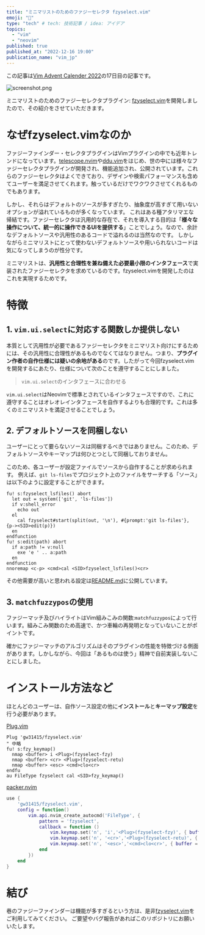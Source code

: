 ```yaml
---
title: "ミニマリストのためのファジーセレクタ fzyselect.vim"
emoji: "🔎"
type: "tech" # tech: 技術記事 / idea: アイデア
topics:
  - "vim"
  - "neovim"
published: true
published_at: "2022-12-16 19:00"
publication_name: "vim_jp"
---
```


この記事は[Vim Advent Calender 2022](https://qiita.com/advent-calendar/2022/vim)の17日目の記事です。

![screenshot.png](https://storage.googleapis.com/zenn-user-upload/424e2fab5bb2-20221209.png)

ミニマリストのためのファジーセレクタプラグイン: [fzyselect.vim](https://github.com/gw31415/fzyselect.vim)を開発しましたので、その紹介をさせていただきます。

# なぜfzyselect.vimなのか

ファジーファインダー・セレクタプラグインはVimプラグインの中でも近年トレンドになっています。[telescope.nvim](https://github.com/nvim-telescope/telescope.nvim)や[ddu.vim](https://github.com/Shougo/ddu.vim)をはじめ、世の中には様々なファジーセレクタプラグインが開発され、機能追加され、公開されています。これらのファジーセレクタはよくできており、デザインや検索パフォーマンスも含めてユーザーを満足させてくれます。触っているだけでワクワクさせてくれるものでもあります。

しかし、それらはデフォルトのソースが多すぎたり、抽象度が高すぎて用いないオプションが溢れているものが多くなっています。
これはある種アタリマエな帰結です。ファジーセレクタは汎用的な存在で、それを導入する目的は「**様々な操作について、統一的に操作できるUIを提供する**」ことでしょう。なので、余計なデフォルトソースや汎用性のあるコードで溢れるのは当然なのです。
しかしながらミニマリストにとって使わないデフォルトソースや用いられないコードは気になってしまうのが性分です。

ミニマリストは、**汎用性と合理性を兼ね備えた必要最小限のインタフェース**で実装されたファジーセレクタを求めているのです。fzyselect.vimを開発したのはこれを実現するためです。

# 特徴

## 1. `vim.ui.select`に対応する関数しか提供しない

本質として汎用性が必要であるファジーセレクタをミニマリスト向けにするためには、その汎用性に合理性があるものでなくてはなりません。つまり、**プラグイン作者の自作仕様には疑いの余地がある**のです。したがって今回fzyselect.vimを開発するにあたり、仕様について次のことを遵守することにしました。

> `vim.ui.select`のインタフェースに合わせる

`vim.ui.select`はNeovimで標準とされているインタフェースですので、これに遵守することはオレオレインタフェースを自作するよりも合理的です。これは多くのミニマリストを満足させることでしょう。

## 2. デフォルトソースを同梱しない

ユーザーにとって要らないソースは同梱するべきではありません。このため、デフォルトソースやキーマップは何ひとつとして同梱しておりません。

このため、各ユーザーが設定ファイルでソースから自作することが求められます。
例えば、`git ls-files`でプロジェクト上のファイルをサーチする「ソース」は以下のように設定することができます。

```vim
fu! s:fzyselect_lsfiles() abort
  let out = system(['git', 'ls-files'])
  if v:shell_error
    echo out
  el
    cal fzyselect#start(split(out, '\n'), #{prompt:'git ls-files'}, {p-><SID>edit(p)})
  en
endfunction
fu! s:edit(path) abort
  if a:path != v:null
    exe 'e ' .. a:path
  en
endfunction
nnoremap <c-p> <cmd>cal <SID>fzyselect_lsfiles()<cr>
```

その他需要が高いと思われる設定は[README.md](https://github.com/gw31415/fzyselect.vim/blob/main/README.md#configuration-example)に公開しています。

## 3. `matchfuzzypos`の使用

ファジーマッチ及びハイライトはVim組みこみの関数:`matchfuzzypos`によって行います。組みこみ関数のため高速で、かつ車輪の再発明となっていないことがポイントです。

確かにファジーマッチのアルゴリズムはそのプラグインの性能を特徴づける側面があります。しかしながら、今回は「あるものは使う」精神で自前実装しないことにしました。

# インストール方法など

ほとんどのユーザーは、自作ソース設定の他に**インストール**と**キーマップ設定**を行う必要があります。

[Plug.vim](https://github.com/junegunn/vim-plug)

```vim
Plug 'gw31415/fzyselect.vim'
" 中略
fu! s:fzy_keymap()
  nmap <buffer> i <Plug>(fzyselect-fzy)
  nmap <buffer> <cr> <Plug>(fzyselect-retu)
  nmap <buffer> <esc> <cmd>clo<cr>
endfu
au FileType fzyselect cal <SID>fzy_keymap()
```

[packer.nvim](https://github.com/wbthomason/packer.nvim)

```lua
use {
    'gw31415/fzyselect.vim',
    config = function()
        vim.api.nvim_create_autocmd('FileType', {
            pattern = 'fzyselect',
            callback = function ()
                vim.keymap.set('n', 'i','<Plug>(fzyselect-fzy)', { buffer = true })
                vim.keymap.set('n', '<cr>','<Plug>(fzyselect-retu)', { buffer = true })
                vim.keymap.set('n', '<esc>','<cmd>clo<cr>', { buffer = true })
            end
        })
    end
}
```

# 結び

巷のファジーファインダーは機能が多すぎるという方は、是非[fzyselect.vim](https://github.com/gw31415/fzyselect.vim)をご利用してみてください。
ご要望やバグ報告があればこのリポジトリにお願いいたします。
